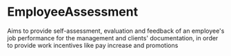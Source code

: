 # EmployeeAssessment
Aims to provide self-assessment, evaluation and feedback of an employee's job performance for the management and clients' documentation, in order to provide work incentives like pay increase and promotions
